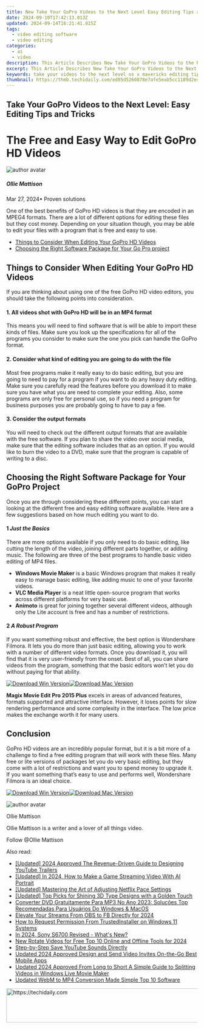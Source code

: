 ```yaml
---
title: New Take Your GoPro Videos to the Next Level Easy Editing Tips and Tricks for 2024
date: 2024-09-10T17:42:13.013Z
updated: 2024-09-14T16:21:41.815Z
tags: 
  - video editing software
  - video editing
categories: 
  - ai
  - video
description: This Article Describes New Take Your GoPro Videos to the Next Level Easy Editing Tips and Tricks for 2024
excerpt: This Article Describes New Take Your GoPro Videos to the Next Level Easy Editing Tips and Tricks for 2024
keywords: take your videos to the next level os x mavericks editing tips,take your videos to the next level cool editing tricks and tips,take your gopro videos to the next level easy editing tips and tricks,take your videos to the next level editing tips and tricks,take your videos to the next level insider video editing tips and tricks,elevate your video editing game top 5 final cut pro tips and tricks,take your videos to the next level top 1080p editing tools and software
thumbnail: https://thmb.techidaily.com/ed85d5260878e7afe5eab5cc1189d2e4580a5c9f5e7d77e30ca04d5bf449b804.jpg
---
```


## Take Your GoPro Videos to the Next Level: Easy Editing Tips and Tricks

# The Free and Easy Way to Edit GoPro HD Videos

![author avatar](https://images.wondershare.com/filmora/article-images/ollie-mattison.jpg)

##### Ollie Mattison

 Mar 27, 2024• Proven solutions

One of the best benefits of GoPro HD videos is that they are encoded in an MPEG4 formats. There are a lot of different options for editing these files but they cost money. Depending on your situation though, you may be able to edit your files with a program that is free and easy to use.

* [Things to Consider When Editing Your GoPro HD Videos](#consideration)
* [Choosing the Right Software Package for Your Go Pro project](#choosing)

## Things to Consider When Editing Your GoPro HD Videos

If you are thinking about using one of the free GoPro HD video editors, you should take the following points into consideration.

#### 1\. All videos shot with GoPro HD will be in an MP4 format

This means you will need to find software that is will be able to import these kinds of files. Make sure you look up the specifications for all of the programs you consider to make sure the one you pick can handle the GoPro format.

#### 2\. Consider what kind of editing you are going to do with the file

Most free programs make it really easy to do basic editing, but you are going to need to pay for a program if you want to do any heavy duty editing. Make sure you carefully read the features before you download it to make sure you have what you are need to complete your editing. Also, some programs are only free for personal use, so if you need a program for business purposes you are probably going to have to pay a fee.

#### 3\. Consider the output formats

You will need to check out the different output formats that are available with the free software. If you plan to share the video over social media, make sure that the editing software includes that as an option. If you would like to burn the video to a DVD, make sure that the program is capable of writing to a disc.

## Choosing the Right Software Package for Your GoPro Project

Once you are through considering these different points, you can start looking at the different free and easy editing software available. Here are a few suggestions based on how much editing you want to do.

#### 1 _Just the Basics_

There are more options available if you only need to do basic editing, like cutting the length of the video, joining different parts together, or adding music. The following are three of the best programs to handle basic video editing of MP4 files.

* **Windows Movie Maker** is a basic Windows program that makes it really easy to manage basic editing, like adding music to one of your favorite videos.
* **VLC Media Player** is a neat little open-source program that works across different platforms for very basic use.
* **Animoto** is great for joining together several different videos, although only the Lite account is free and has a number of restrictions.

#### 2 _A Robust Program_

If you want something robust and effective, the best option is Wondershare Filmora. It lets you do more than just basic editing, allowing you to work with a number of different video formats. Once you download it, you will find that it is very user-friendly from the onset. Best of all, you can share videos from the program, something that the basic editors won’t let you do without paying for that ability.

[![Download Win Version](https://images.wondershare.com/filmora/guide/download-btn-win.jpg)](https://tools.techidaily.com/wondershare/filmora/download/)[![Download Mac Version](https://images.wondershare.com/filmora/guide/download-btn-mac.jpg)](https://tools.techidaily.com/wondershare/filmora/download/)

**Magix Movie Edit Pro 2015 Plus** excels in areas of advanced features, formats supported and attractive interface. However, it loses points for slow rendering performance and some complexity in the interface. The low price makes the exchange worth it for many users.

## Conclusion

GoPro HD videos are an incredibly popular format, but it is a bit more of a challenge to find a free editing program that will work with these files. Many free or lite versions of packages let you do very basic editing, but they come with a lot of restrictions and want you to spend money to upgrade it. If you want something that’s easy to use and performs well, Wondershare Filmora is an ideal choice.

[![Download Win Version](https://images.wondershare.com/filmora/guide/download-btn-win.jpg)](https://tools.techidaily.com/wondershare/filmora/download/)[![Download Mac Version](https://images.wondershare.com/filmora/guide/download-btn-mac.jpg)](https://tools.techidaily.com/wondershare/filmora/download/)

![author avatar](https://images.wondershare.com/filmora/article-images/ollie-mattison.jpg)

Ollie Mattison

Ollie Mattison is a writer and a lover of all things video.

Follow @Ollie Mattison

<ins class="adsbygoogle"
      style="display:block"
      data-ad-client="ca-pub-7571918770474297"
      data-ad-slot="8358498916"
      data-ad-format="auto"
      data-full-width-responsive="true"></ins>

<span class="atpl-alsoreadstyle">Also read:</span>
<div><ul>
<li><a href="https://youtube-webster.techidaily.com/ed-2024-approved-the-revenue-driven-guide-to-designing-youtube-trailers/"><u>[Updated] 2024 Approved The Revenue-Driven Guide to Designing YouTube Trailers</u></a></li>
<li><a href="https://on-screen-recording.techidaily.com/updated-in-2024-how-to-make-a-game-streaming-video-with-ai-portrait/"><u>[Updated] In 2024, How to Make a Game Streaming Video With AI Portrait</u></a></li>
<li><a href="https://extra-skills.techidaily.com/updated-mastering-the-art-of-adjusting-netflix-pace-settings/"><u>[Updated] Mastering the Art of Adjusting Netflix Pace Settings</u></a></li>
<li><a href="https://some-approaches.techidaily.com/updated-top-picks-for-shining-3d-type-designs-with-a-golden-touch/"><u>[Updated] Top Picks for Shining 3D Type Designs with a Golden Touch</u></a></li>
<li><a href="https://techtrends.techidaily.com/converter-dvd-gratuitamente-para-mp3-no-ano-2023-solucoes-top-recomendadas-para-usuarios-do-windows-and-macos/"><u>Converter DVD Gratuitamente Para MP3 No Ano 2023: Soluções Top Recomendadas Para Usuários Do Windows & MacOS</u></a></li>
<li><a href="https://digital-screen-recording.techidaily.com/elevate-your-streams-from-obs-to-fb-directly-for-2024/"><u>Elevate Your Streams From OBS to FB Directly for 2024</u></a></li>
<li><a href="https://tech-recovery.techidaily.com/how-to-request-permission-from-trustedinstaller-on-windows-11-systems/"><u>How to Request Permission From TrustedInstaller on Windows 11 Systems</u></a></li>
<li><a href="https://extra-skills.techidaily.com/in-2024-sony-s6700-revised-whats-new/"><u>In 2024, Sony S6700 Revised - What's New?</u></a></li>
<li><a href="https://ai-video-tools.techidaily.com/new-rotate-videos-for-free-top-10-online-and-offline-tools-for-2024/"><u>New Rotate Videos for Free Top 10 Online and Offline Tools for 2024</u></a></li>
<li><a href="https://youtube-lab.techidaily.com/by-step-save-youtube-sounds-directly/"><u>Step-by-Step Save YouTube Sounds Directly</u></a></li>
<li><a href="https://ai-video-tools.techidaily.com/updated-2024-approved-design-and-send-video-invites-on-the-go-best-mobile-apps/"><u>Updated 2024 Approved Design and Send Video Invites On-the-Go Best Mobile Apps</u></a></li>
<li><a href="https://ai-video-tools.techidaily.com/updated-2024-approved-from-long-to-short-a-simple-guide-to-splitting-videos-in-windows-live-movie-maker/"><u>Updated 2024 Approved From Long to Short A Simple Guide to Splitting Videos in Windows Live Movie Maker</u></a></li>
<li><a href="https://ai-video-tools.techidaily.com/updated-webm-to-mp4-conversion-made-simple-top-10-software/"><u>Updated WebM to MP4 Conversion Made Simple Top 10 Software</u></a></li>
</ul></div>

<!-- affiliate ads begin -->
<a href="https://unicoeye.pxf.io/c/5597632/2134494/18498" target="_top" id="2134494">
  <img src="//a.impactradius-go.com/display-ad/18498-2134494" border="0" alt="https://techidaily.com" width="721" height="90"/>
</a>
<img height="0" width="0" src="https://unicoeye.pxf.io/i/5597632/2134494/18498" style="position:absolute;visibility:hidden;" border="0" />
<!-- affiliate ads end -->

